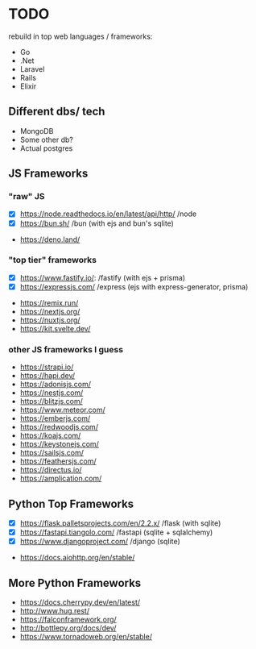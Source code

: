 # TODO

rebuild in top web languages / frameworks:

- Go
- .Net
- Laravel
- Rails
- Elixir

## Different dbs/ tech

- MongoDB
- Some other db?
- Actual postgres

## JS Frameworks

### "raw" JS

- [x] https://node.readthedocs.io/en/latest/api/http/ /node
- [x] https://bun.sh/ /bun (with ejs and bun's sqlite)
- https://deno.land/

### "top tier" frameworks

- [x] https://www.fastify.io/: /fastify (with ejs + prisma)
- [x] https://expressjs.com/ /express (ejs with express-generator, prisma)
- https://remix.run/
- https://nextjs.org/
- https://nuxtjs.org/
- https://kit.svelte.dev/

### other JS frameworks I guess

- https://strapi.io/
- https://hapi.dev/
- https://adonisjs.com/
- https://nestjs.com/
- https://blitzjs.com/
- https://www.meteor.com/
- https://emberjs.com/
- https://redwoodjs.com/
- https://koajs.com/
- https://keystonejs.com/
- https://sailsjs.com/
- https://feathersjs.com/
- https://directus.io/
- https://amplication.com/

## Python Top Frameworks

- [x] https://flask.palletsprojects.com/en/2.2.x/ /flask (with sqlite)
- [x] https://fastapi.tiangolo.com/ /fastapi (sqlite + sqlalchemy)
- [x] https://www.djangoproject.com/ /django (sqlite)
- https://docs.aiohttp.org/en/stable/

## More Python Frameworks

- https://docs.cherrypy.dev/en/latest/
- http://www.hug.rest/
- https://falconframework.org/
- http://bottlepy.org/docs/dev/
- https://www.tornadoweb.org/en/stable/


